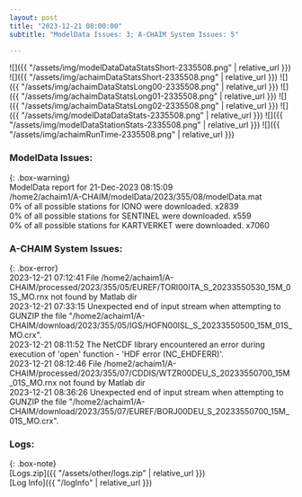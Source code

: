 ```yaml
---
layout: post
title: "2023-12-21 08:00:00"
subtitle: "ModelData Issues: 3; A-CHAIM System Issues: 5"

---
```


![]({{ "/assets/img/modelDataDataStatsShort-2335508.png" | relative_url }})
![]({{ "/assets/img/achaimDataStatsShort-2335508.png" | relative_url }})
![]({{ "/assets/img/achaimDataStatsLong00-2335508.png" | relative_url }})
![]({{ "/assets/img/achaimDataStatsLong01-2335508.png" | relative_url }})
![]({{ "/assets/img/achaimDataStatsLong02-2335508.png" | relative_url }})
![]({{ "/assets/img/modelDataDataStats-2335508.png" | relative_url }})
![]({{ "/assets/img/modelDataStationStats-2335508.png" | relative_url }})
![]({{ "/assets/img/achaimRunTime-2335508.png" | relative_url }})


### ModelData Issues:  
  
{: .box-warning}  
 ModelData report for 21-Dec-2023 08:15:09   
 /home2/achaim1/A-CHAIM/modelData/2023/355/08/modelData.mat   
 0% of all possible stations for IONO were downloaded. x2839   
 0% of all possible stations for SENTINEL were downloaded. x559   
 0% of all possible stations for KARTVERKET were downloaded. x7060   
  
### A-CHAIM System Issues:  
  
{: .box-error}  
2023-12-21 07:12:41 File /home2/achaim1/A-CHAIM/processed/2023/355/05/EUREF/TORI00ITA_S_20233550530_15M_01S_MO.rnx not found by Matlab dir  
2023-12-21 07:33:15 Unexpected end of input stream when attempting to GUNZIP the file "/home2/achaim1/A-CHAIM/download/2023/355/05/IGS/HOFN00ISL_S_20233550500_15M_01S_MO.crx".  
2023-12-21 08:11:52 The NetCDF library encountered an error during execution of 'open' function - 'HDF error (NC_EHDFERR)'.  
2023-12-21 08:12:46 File /home2/achaim1/A-CHAIM/processed/2023/355/07/CDDIS/WTZR00DEU_S_20233550700_15M_01S_MO.rnx not found by Matlab dir  
2023-12-21 08:36:26 Unexpected end of input stream when attempting to GUNZIP the file "/home2/achaim1/A-CHAIM/download/2023/355/07/EUREF/BORJ00DEU_S_20233550700_15M_01S_MO.crx".  

### Logs:  
  
{: .box-note}  
[Logs.zip]({{ "/assets/other/logs.zip" | relative_url }})  
[Log Info]({{ "/logInfo" | relative_url }})  

